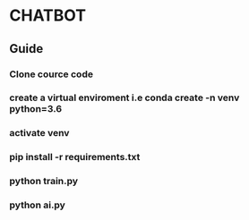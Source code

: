 # CHATBOT
## Guide

### Clone cource code
### create a virtual enviroment i.e conda create -n venv python=3.6
### activate venv
### pip install -r requirements.txt
### python train.py
### python ai.py

